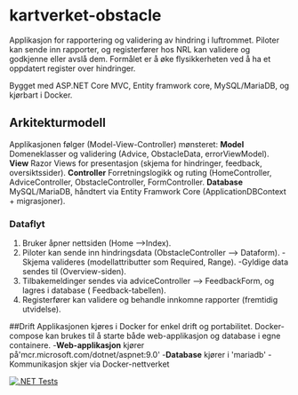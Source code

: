 # kartverket-obstacle
Applikasjon for rapportering og validering av hindring i luftrommet. Piloter kan sende inn rapporter, og registerfører hos NRL kan validere og godkjenne eller avslå dem. Formålet er å øke flysikkerheten ved å ha et oppdatert register over hindringer.

Bygget med ASP.NET Core MVC, Entity framwork core, MySQL/MariaDB, og kjørbart i Docker.

## Arkitekturmodell
Applikasjonen følger (Model-View-Controller) mønsteret:
**Model**
Domeneklasser og validering (Advice, ObstacleData, errorViewModel).
**View**
Razor Views for presentasjon (skjema for hindringer, feedback, oversiktssider).
**Controller**
Forretningslogikk og ruting (HomeController, AdviceController, ObstacleController, FormController.
**Database**
MySQL/MariaDB, håndtert via Entity Framwork Core (ApplicationDBContext + migrasjoner).

### Dataflyt
1. Bruker åpner nettsiden (Home -->Index).
2. Piloter kan sende inn hindringsdata (ObstacleController --> Dataform).
   -Skjema valideres (modellattributter som Required, Range).
   -Gyldige data sendes til (Overview-siden).
3. Tilbakemeldinger sendes via adviceController --> FeedbackForm, og lagres i database ( Feedback-tabellen).
4. Registerfører kan validere og behandle innkomne rapporter (fremtidig utvidelse).

##Drift
Applikasjonen kjøres i Docker for enkel drift og portabilitet.
Docker-compose kan brukes til å starte både web-applikasjon og database i egne containere.
-**Web-applikasjon** kjører på'mcr.microsoft.com/dotnet/aspnet:9.0'
-**Database** kjører i 'mariadb'
-Kommunikasjon skjer via Docker-nettverket 

[![.NET Tests](https://github.com/JabirMAG/kartverket-obstacle/actions/workflows/dotnet.yml/badge.svg)](https://github.com/JabirMAG/kartverket-obstacle/actions/workflows/dotnet.yml)

